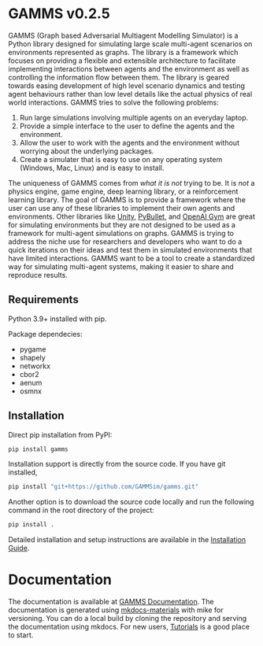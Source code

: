 # GAMMS v0.2.5

GAMMS (Graph based Adversarial Multiagent Modelling Simulator) is a Python library designed for simulating large scale multi-agent scenarios on environments represented as graphs. The library is a framework which focuses on providing a flexible and extensible architecture to facilitate implementing interactions between agents and the environment as well as controlling the information flow between them. The library is geared towards easing development of high level scenario dynamics and testing agent behaviours rather than low level details like the actual physics of real world interactions. GAMMS tries to solve the following problems:

1. Run large simulations involving multiple agents on an everyday laptop.
2. Provide a simple interface to the user to define the agents and the environment.
3. Allow the user to work with the agents and the environment without worrying about the underlying packages.
4. Create a simulater that is easy to use on any operating system (Windows, Mac, Linux) and is easy to install.

The uniqueness of GAMMS comes from *what it is not* trying to be. It is *not* a physics engine, game engine, deep learning library, or a reinforcement learning library. The goal of GAMMS is to provide a framework where the user can use any of these libraries to implement their own agents and environments. Other libraries like [Unity](https://unity.com), [PyBullet](https://pybullet.org/wordpress/), and [OpenAI Gym](https://gymnasium.farama.org/) are great for simulating environments but they are not designed to be used as a framework for multi-agent simulations on graphs. GAMMS is trying to address the niche use for researchers and developers who want to do a quick iterations on their ideas and test them in simulated environments that have limited interactions. GAMMS want to be a tool to create a standardized way for simulating multi-agent systems, making it easier to share and reproduce results.

## Requirements

Python 3.9+ installed with pip.

Package dependecies:
- pygame
- shapely
- networkx
- cbor2
- aenum
- osmnx

## Installation

Direct pip installation from PyPI:

```bash
pip install gamms
```

Installation support is directly from the source code. If you have git installed,

```bash
pip install "git+https://github.com/GAMMSim/gamms.git"
```

Another option is to download the source code locally and run the following command in the root directory of the project:

```bash
pip install .
```

Detailed installation and setup instructions are available in the [Installation Guide](https://gammsim.github.io/gamms/stable/start/#installation-and-setup).

# Documentation

The documentation is available at [GAMMS Documentation](https://gammsim.github.io/gamms/stable/). The documentation is generated using [mkdocs-materials](https://squidfunk.github.io/mkdocs-material/) with mike for versioning. You can do a local build by cloning the repository and serving the documentation using mkdocs. For new users, [Tutorials](https://gammsim.github.io/gamms/stable/tutorials) is a good place to start.